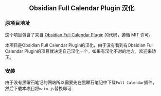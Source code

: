 <center><h2>Obsidian Full Calendar Plugin 汉化</h2></center>

### 原项目地址
这个项目包含了来自 [Obsidian Full Calendar Plugin](https://github.com/davish/obsidian-full-calendar) 的代码，遵循 MIT 许可。

本项目是Obsidian Full Calendar Plugin的汉化，由于没有看到有Obsidian Full Calendar Plugin的项目就决定自己汉化一个，如果有汉化不对的地方，欢迎来矫正。
### 安装
由于没有黑曜石笔记的网站所以需要先在黑曜石笔记中下载`Full Calendar`插件，然后下载本项目将`main.js`替换即可.